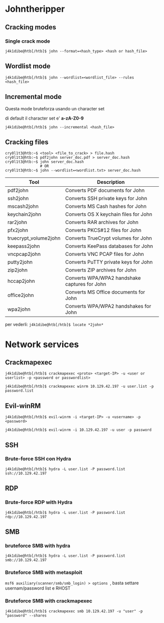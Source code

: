 # Johntheripper

## Cracking modes

### Single crack mode

`j4k1dibe@htb[/htb]$ john --format=<hash_type> <hash or hash_file>`


## Wordlist mode
`j4k1dibe@htb[/htb]$ john --wordlist=<wordlist_file> --rules <hash_file>`


## Incremental mode
Questa mode bruteforza usando un character set

di default il character set e' **a-zA-Z0-9**

`j4k1dibe@htb[/htb]$ john --incremental <hash_file>`

## Cracking files

```
cry0l1t3@htb:~$ <tool> <file_to_crack> > file.hash
cry0l1t3@htb:~$ pdf2john server_doc.pdf > server_doc.hash
cry0l1t3@htb:~$ john server_doc.hash
                # OR
cry0l1t3@htb:~$ john --wordlist=<wordlist.txt> server_doc.hash 
```

| Tool                       | Description                                    |
|----------------------------|------------------------------------------------|
| pdf2john                   | Converts PDF documents for John                |
| ssh2john                   | Converts SSH private keys for John             |
| mscash2john                | Converts MS Cash hashes for John               |
| keychain2john              | Converts OS X keychain files for John          |
| rar2john                   | Converts RAR archives for John                 |
| pfx2john                   | Converts PKCS#12 files for John                |
| truecrypt_volume2john      | Converts TrueCrypt volumes for John            |
| keepass2john               | Converts KeePass databases for John            |
| vncpcap2john               | Converts VNC PCAP files for John               |
| putty2john                 | Converts PuTTY private keys for John           |
| zip2john                   | Converts ZIP archives for John                 |
| hccap2john                 | Converts WPA/WPA2 handshake captures for John  |
| office2john                | Converts MS Office documents for John          |
| wpa2john                   | Converts WPA/WPA2 handshakes for John          |

per vederli: `j4k1dibe@htb[/htb]$ locate *2john*`


# Network services

## Crackmapexec
`j4k1dibe@htb[/htb]$ crackmapexec <proto> <target-IP> -u <user or userlist> -p <password or passwordlist>`

`j4k1dibe@htb[/htb]$ crackmapexec winrm 10.129.42.197 -u user.list -p password.list`

## Evil-winRM

`j4k1dibe@htb[/htb]$ evil-winrm -i <target-IP> -u <username> -p <password>`

`j4k1dibe@htb[/htb]$ evil-winrm -i 10.129.42.197 -u user -p password`

## SSH
### Brute-force SSH con Hydra
`j4k1dibe@htb[/htb]$ hydra -L user.list -P password.list ssh://10.129.42.197`

## RDP

### Brute-force RDP with Hydra
`j4k1dibe@htb[/htb]$ hydra -L user.list -P password.list rdp://10.129.42.197`


## SMB
### bruteforce SMB with hydra
`j4k1dibe@htb[/htb]$ hydra -L user.list -P password.list smb://10.129.42.197`

### Bruteforce SMB with metasploit

`msf6 auxiliary(scanner/smb/smb_login) > options `, basta settare usernam/password list e RHOST

### Bruteforce SMB with crackmapexec
`j4k1dibe@htb[/htb]$ crackmapexec smb 10.129.42.197 -u "user" -p "password" --shares`

